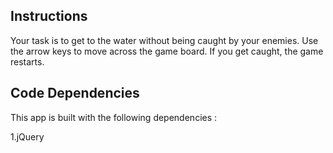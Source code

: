 ## Instructions

Your task is to get to the water without being caught by your enemies.
Use the arrow keys to move across the game board. If you get caught, the game restarts.

## Code Dependencies

This app is built with the following dependencies : 

1.jQuery